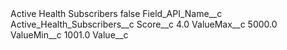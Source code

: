 <?xml version="1.0" encoding="UTF-8"?>
<CustomMetadata xmlns="http://soap.sforce.com/2006/04/metadata" xmlns:xsi="http://www.w3.org/2001/XMLSchema-instance" xmlns:xsd="http://www.w3.org/2001/XMLSchema">
    <label>Active Health Subscribers</label>
    <protected>false</protected>
    <values>
        <field>Field_API_Name__c</field>
        <value xsi:type="xsd:string">Active_Health_Subscribers__c</value>
    </values>
    <values>
        <field>Score__c</field>
        <value xsi:type="xsd:double">4.0</value>
    </values>
    <values>
        <field>ValueMax__c</field>
        <value xsi:type="xsd:double">5000.0</value>
    </values>
    <values>
        <field>ValueMin__c</field>
        <value xsi:type="xsd:double">1001.0</value>
    </values>
    <values>
        <field>Value__c</field>
        <value xsi:nil="true"/>
    </values>
</CustomMetadata>
